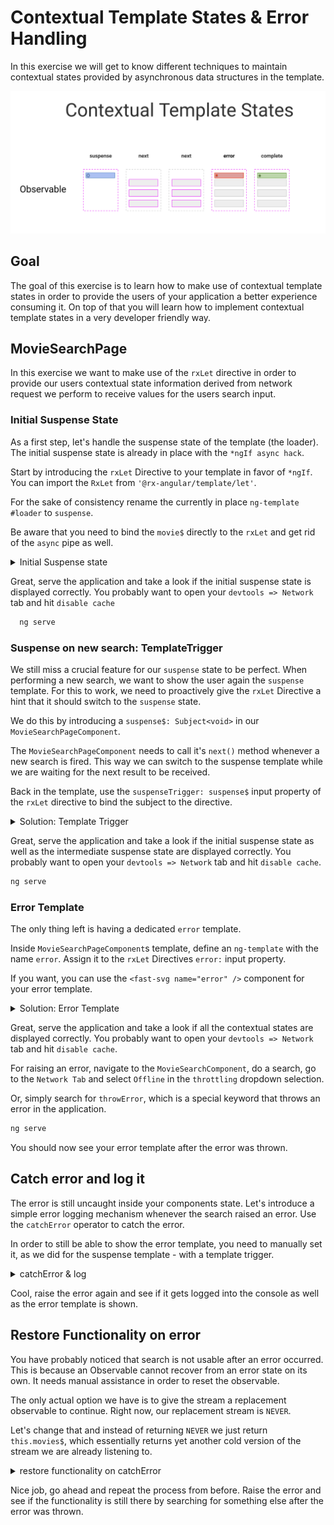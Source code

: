 # Contextual Template States & Error Handling

In this exercise we will get to know different techniques to maintain contextual states provided by asynchronous data
structures in the template.

![img.png](contextual-template-states/img.png)

## Goal

The goal of this exercise is to learn how to make use of contextual template states in order to provide the users of your
application a better experience consuming it. On top of that you will learn how to implement contextual template states
in a very developer friendly way.

## MovieSearchPage

In this exercise we want to make use of the `rxLet` directive in order to provide our users contextual state information
derived from network request we perform to receive values for the users search input.

### Initial Suspense State

As a first step, let's handle the suspense state of the template (the loader).
The initial suspense state is already in place with the `*ngIf async hack`.

Start by introducing the `rxLet` Directive to your template in favor of `*ngIf`.   
You can import the `RxLet` from `'@rx-angular/template/let'`.

For the sake of consistency rename the currently in place `ng-template #loader` to `suspense`.

Be aware that you need to bind the `movie$` directly to the `rxLet` and get rid of the `async` pipe as well.

<details>
  <summary>Initial Suspense state</summary>

```html
<!--movie-search-page.component.html-->

<ng-container *rxLet="movies$; let movies; suspense: suspense">

  <!-- the template-->

</ng-container>

<ng-template #suspense>
  <div class="loader"></div>
</ng-template>


```

</details>

Great, serve the application and take a look if the initial suspense state is displayed correctly.
You probably want to open your `devtools => Network` tab and hit `disable cache`

```bash
  ng serve
```

### Suspense on new search: TemplateTrigger

We still miss a crucial feature for our `suspense` state to be perfect. When performing a new search, we want to show
the user again the `suspense` template.
For this to work, we need to proactively give the `rxLet` Directive a hint that it should switch to the `suspense`
state.

We do this by introducing a `suspense$: Subject<void>` in our `MovieSearchPageComponent`.

The `MovieSearchPageComponent` needs to call it's `next()` method whenever a new search is fired. This way we can switch to
the suspense template while we are waiting for the next result to be received.

Back in the template, use the `suspenseTrigger: suspense$` input property of the `rxLet` directive to bind the subject to
the directive.

<details>
  <summary>Solution: Template Trigger</summary>

```ts

readonly
suspense$ = new Subject<void>();

movies$ = this.activatedRoute.params.pipe(
  switchMap((params) => {
    // call the suspenseTrigger when getting new route params
    this.suspense$.next();
    return this.movieService.searchMovies(params.query);
  })
);

```

```html
<!--movie-search-page.component.html-->

<ng-container *rxLet="movies$; let movies; suspense: suspense; suspenseTrigger: suspense$">

</ng-container>
```

</details>

Great, serve the application and take a look if the initial suspense state as well as the intermediate suspense state are
displayed correctly. You probably want to open your `devtools => Network` tab and hit `disable cache`.

```bash
ng serve
```

### Error Template

The only thing left is having a dedicated `error` template.

Inside `MovieSearchPageComponent`s template, define an `ng-template` with the name `error`.
Assign it to the `rxLet` Directives `error:` input property.

If you want, you can use the `<fast-svg name="error" />` component for your error template.

<details>
  <summary>Solution: Error Template</summary>

```html
<!--movie-search-page.component.html-->

<ng-container *rxLet="movies$; let movies; error: error; suspense: suspense; suspenseTrigger: suspense$">

</ng-container>

<ng-template #error>
  <h2>An error occurred</h2>
  <div>
    <fast-svg name="error"/>
  </div>
</ng-template>
```

</details>

Great, serve the application and take a look if all the contextual states are
displayed correctly. You probably want to open your `devtools => Network` tab and hit `disable cache`.

For raising an error, navigate to the `MovieSearchComponent`, do a search, go to the `Network Tab` and select `Offline` in
the `throttling` dropdown selection.

Or, simply search for `throwError`, which is a special keyword that throws an error in the application.

```bash
ng serve
```

You should now see your error template after the error was thrown.

## Catch error and log it

The error is still uncaught inside your components state. Let's introduce a simple error logging mechanism whenever the
search raised an error. Use the `catchError` operator to catch the error.

In order to still be able to show the error template, you need to manually set it, as we did for the suspense template - with a template trigger.

<details>
  <summary>catchError & log</summary>

```ts

// movie-search-page.component.ts

readonly
error$ = new Subject<void>();

movies$ = this.activatedRoute.params.pipe(
  switchMap((params) => {
    return this.movieService.searchMovies(params['query']);
  }),
  catchError(e => {
    this.error$.next();
    console.error('an error occurred when searching', e);
    return NEVER; // return NEVER, as we don't want to send data to the let directive
  })
);

```

Don't forget to bind the trigger in the template.

```html

<!-- movie-search-page.component.html -->

<ng-container *rxLet="movies$; let movies; suspense: loader; error: error; suspenseTrigger: suspense$; errorTrigger: error$">
</ng-container>


```

</details>

Cool, raise the error again and see if it gets logged into the console as well as the error template is shown.

## Restore Functionality on error

You have probably noticed that search is not usable after an error occurred. This is because an Observable cannot recover from
an error state on its own. It needs manual assistance in order to reset the observable.

The only actual option we have is to give the stream a replacement observable to continue. Right now, our replacement stream is `NEVER`.

Let's change that and instead of returning `NEVER` we just return `this.movies$`, which essentially returns yet another cold version of the 
stream we are already listening to.

<details>
  <summary>restore functionality on catchError</summary>

```ts

// movie-search-page.component.ts

movies$ = this.activatedRoute.params.pipe(
  switchMap((params) => {
    this.supsense$.next();
    return this.movieService.searchMovies(params['query']);
  }),
  catchError(e => {
    this.error$.next();
    console.error('an error occurred when searching', e);
    return this.movies$; // we return the stream again to keep on listening to activatedRoute params and do the search
  })
);

```

</details>

Nice job, go ahead and repeat the process from before. Raise the error and see if the functionality is still there by searching for something else
after the error was thrown.

